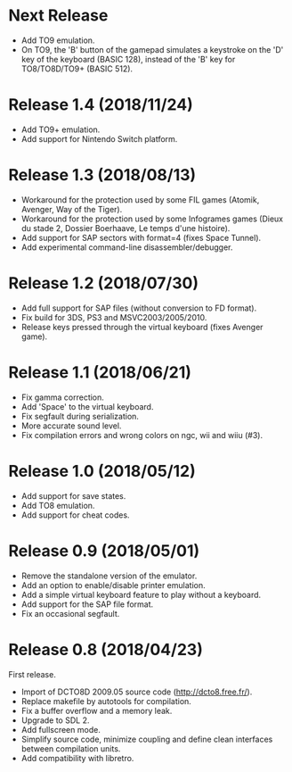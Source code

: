 Next Release
===========
* Add TO9 emulation.
* On TO9, the 'B' button of the gamepad simulates a keystroke on the 'D' key of the keyboard (BASIC 128), instead of the 'B' key for TO8/TO8D/TO9+ (BASIC 512).

Release 1.4 (2018/11/24)
===========
* Add TO9+ emulation.
* Add support for Nintendo Switch platform.

Release 1.3 (2018/08/13)
===========
* Workaround for the protection used by some FIL games (Atomik, Avenger, Way of the Tiger).
* Workaround for the protection used by some Infogrames games (Dieux du stade 2, Dossier Boerhaave, Le temps d'une histoire).
* Add support for SAP sectors with format=4 (fixes Space Tunnel).
* Add experimental command-line disassembler/debugger.

Release 1.2 (2018/07/30)
===========
* Add full support for SAP files (without conversion to FD format).
* Fix build for 3DS, PS3 and MSVC2003/2005/2010.
* Release keys pressed through the virtual keyboard (fixes Avenger game).

Release 1.1 (2018/06/21)
===========
* Fix gamma correction.
* Add 'Space' to the virtual keyboard.
* Fix segfault during serialization.
* More accurate sound level.
* Fix compilation errors and wrong colors on ngc, wii and wiiu (#3).

Release 1.0 (2018/05/12)
===========
* Add support for save states.
* Add TO8 emulation.
* Add support for cheat codes.

Release 0.9 (2018/05/01)
===========
* Remove the standalone version of the emulator.
* Add an option to enable/disable printer emulation.
* Add a simple virtual keyboard feature to play without a keyboard.
* Add support for the SAP file format.
* Fix an occasional segfault.

Release 0.8 (2018/04/23)
===========
First release.
* Import of DCTO8D 2009.05 source code (http://dcto8.free.fr/).
* Replace makefile by autotools for compilation.
* Fix a buffer overflow and a memory leak.
* Upgrade to SDL 2.
* Add fullscreen mode.
* Simplify source code, minimize coupling and define clean interfaces between compilation units.
* Add compatibility with libretro.
